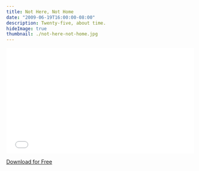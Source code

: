 ```yaml
---
title: Not Here, Not Home
date: "2009-06-19T16:00:00-08:00"
description: Twenty-five, about time.
hideImage: true
thumbnail: ./not-here-not-home.jpg
---
```


<iframe src="//player.vimeo.com/video/9035775?title=0&amp;byline=0&amp;portrait=0&amp;color=54b4d8&amp" width="500" height="281" frameborder="0" webkitallowfullscreen mozallowfullscreen allowfullscreen></iframe>

<a href="https://gum.co/Wbqoh/nbitnm0?wanted=true" target="_blank" class="gumroad-button button fit" data-gumroad-single-product="true">Download for Free</a>
